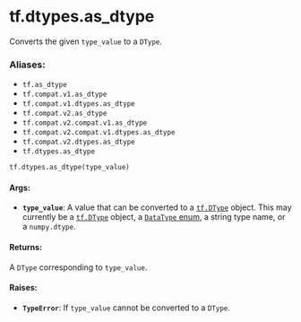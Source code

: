 <div itemscope itemtype="http://developers.google.com/ReferenceObject">
<meta itemprop="name" content="tf.dtypes.as_dtype" />
<meta itemprop="path" content="Stable" />
</div>

# tf.dtypes.as_dtype

Converts the given `type_value` to a `DType`.

### Aliases:

* `tf.as_dtype`
* `tf.compat.v1.as_dtype`
* `tf.compat.v1.dtypes.as_dtype`
* `tf.compat.v2.as_dtype`
* `tf.compat.v2.compat.v1.as_dtype`
* `tf.compat.v2.compat.v1.dtypes.as_dtype`
* `tf.compat.v2.dtypes.as_dtype`
* `tf.dtypes.as_dtype`

``` python
tf.dtypes.as_dtype(type_value)
```

<!-- Placeholder for "Used in" -->


#### Args:


* <b>`type_value`</b>: A value that can be converted to a <a href="../../tf/dtypes/DType.md"><code>tf.DType</code></a> object. This may
  currently be a <a href="../../tf/dtypes/DType.md"><code>tf.DType</code></a> object, a [`DataType`
  enum](https://www.tensorflow.org/code/tensorflow/core/framework/types.proto),
    a string type name, or a `numpy.dtype`.


#### Returns:

A `DType` corresponding to `type_value`.



#### Raises:


* <b>`TypeError`</b>: If `type_value` cannot be converted to a `DType`.